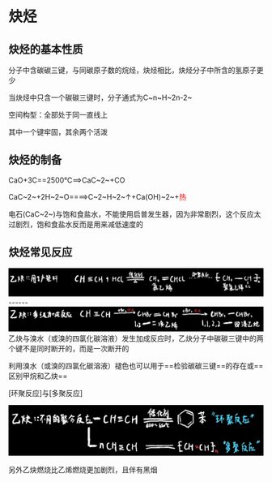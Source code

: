 # 炔烃

## 炔烃的基本性质

分子中含碳碳三键，与同碳原子数的烷烃，炔烃相比，炔烃分子中所含的氢原子更少

当炔烃中只含一个碳碳三键时，分子通式为C~n~H~2n-2~

空间构型：全部处于同一直线上

其中一个键牢固，其余两个活泼



## 炔烃的制备

CaO+3C\==2500℃==>CaC~2~+CO

CaC~2~+2H~2~O====>C~2~H~2~↑+Ca(OH)~2~+<font color=red>热</font>

电石(CaC~2~)与饱和食盐水，不能使用启普发生器，因为非常剧烈，这个反应太过剧烈，饱和食盐水反而是用来减低速度的

## 炔烃常见反应

<div align=left> <img src="assets/1651841850335.png" alt="1651841850335" style="zoom: 50%; " /> </div>
------

<div align=left> <img src="assets/1651841914769.png" alt="1651841914769" style="zoom:50%;  " /> </div>
乙炔与溴水（或溴的四氯化碳溶液）发生加成反应时，乙炔分子中碳碳三键中的两个键不是同时断开的，而是一次断开的

利用溴水（或溴的四氯化碳溶液）褪色也可以用于==检验碳碳三键==的存在或==区别甲烷和乙炔==



[环聚反应]与[多聚反应]

<div align=left> <img src="assets/1651842948737.png" alt="1651842948737" style="zoom:50%;  " /> </div>

另外乙炔燃烧比乙烯燃烧更加剧烈，且伴有黑烟